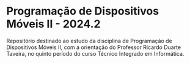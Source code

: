 # Programação de Dispositivos Móveis II - 2024.2
Repositório destinado ao estudo da disciplina de Programação de Dispositivos Móveis II, com a orientação do Professor Ricardo Duarte Taveira, no quinto período do curso Técnico Integrado em Informática.

